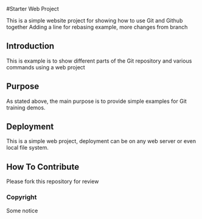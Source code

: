 #Starter Web Project

This is a simple website project for showing how to use Git and Github together Adding a line for rebasing example, more changes from branch

## Introduction

This is example is to show different parts of the Git repository and various commands using a web project

## Purpose

As stated above, the main purpose is to provide simple examples for Git training demos.

## Deployment

This is a simple web project, deployment can be on any web server or even local file system.

## How To Contribute

Please fork this repository for review

### Copyright

Some notice